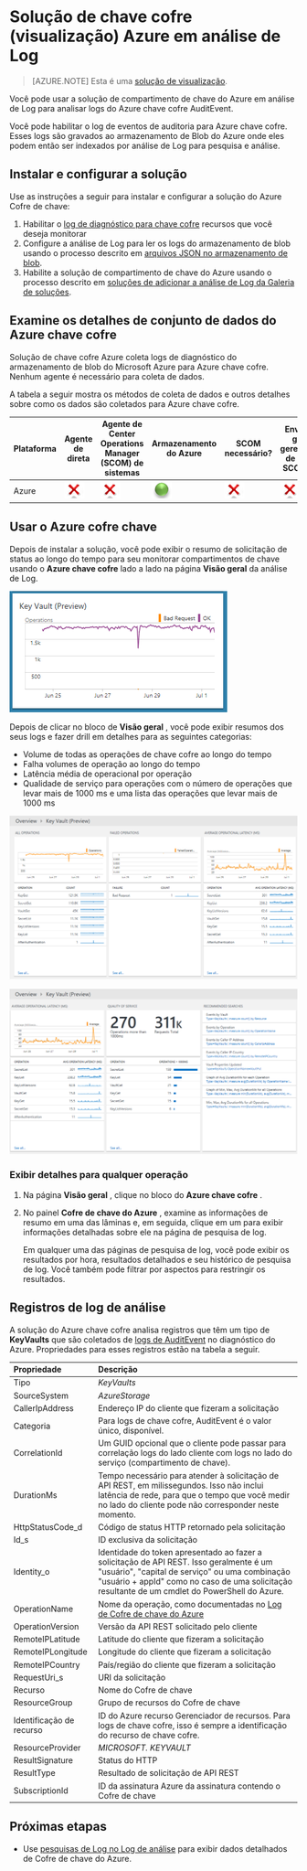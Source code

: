 <properties
    pageTitle="Solução de chave cofre Azure no Log Analytics | Microsoft Azure"
    description="Você pode usar a solução de compartimento de chave do Azure em análise de Log para analisar logs do Azure chave cofre."
    services="log-analytics"
    documentationCenter=""
    authors="richrundmsft"
    manager="jochan"
    editor=""/>

<tags
    ms.service="log-analytics"
    ms.workload="na"
    ms.tgt_pltfrm="na"
    ms.devlang="na"
    ms.topic="article"
    ms.date="07/12/2016"
    ms.author="richrund"/>

# <a name="azure-key-vault-preview-solution-in-log-analytics"></a>Solução de chave cofre (visualização) Azure em análise de Log

>[AZURE.NOTE] Esta é uma [solução de visualização](log-analytics-add-solutions.md#log-analytics-preview-solutions-and-features).

Você pode usar a solução de compartimento de chave do Azure em análise de Log para analisar logs do Azure chave cofre AuditEvent.

Você pode habilitar o log de eventos de auditoria para Azure chave cofre. Esses logs são gravados ao armazenamento de Blob do Azure onde eles podem então ser indexados por análise de Log para pesquisa e análise.

## <a name="install-and-configure-the-solution"></a>Instalar e configurar a solução

Use as instruções a seguir para instalar e configurar a solução do Azure Cofre de chave:

1.  Habilitar o [log de diagnóstico para chave cofre](../key-vault/key-vault-logging.md) recursos que você deseja monitorar
2.  Configure a análise de Log para ler os logs do armazenamento de blob usando o processo descrito em [arquivos JSON no armazenamento de blob](../log-analytics/log-analytics-azure-storage-json.md).
3.  Habilite a solução de compartimento de chave do Azure usando o processo descrito em [soluções de adicionar a análise de Log da Galeria de soluções](log-analytics-add-solutions.md).  

## <a name="review-azure-key-vault-data-collection-details"></a>Examine os detalhes de conjunto de dados do Azure chave cofre

Solução de chave cofre Azure coleta logs de diagnóstico do armazenamento de blob do Microsoft Azure para Azure chave cofre.
Nenhum agente é necessário para coleta de dados.

A tabela a seguir mostra os métodos de coleta de dados e outros detalhes sobre como os dados são coletados para Azure chave cofre.

| Plataforma | Agente de direta | Agente de Center Operations Manager (SCOM) de sistemas | Armazenamento do Azure | SCOM necessário? | Enviados via grupo de gerenciamento de dados do SCOM agente | Frequência de conjunto |
|---|---|---|---|---|---|---|
|Azure|![Não](./media/log-analytics-azure-keyvault/oms-bullet-red.png)|![Não](./media/log-analytics-azure-keyvault/oms-bullet-red.png)|![Sim](./media/log-analytics-azure-keyvault/oms-bullet-green.png)|            ![Não](./media/log-analytics-azure-keyvault/oms-bullet-red.png)|![Não](./media/log-analytics-azure-keyvault/oms-bullet-red.png)| 10 minutos|

## <a name="use-azure-key-vault"></a>Usar o Azure cofre chave

Depois de instalar a solução, você pode exibir o resumo de solicitação de status ao longo do tempo para seu monitorar compartimentos de chave usando o **Azure chave cofre** lado a lado na página **Visão geral** da análise de Log.

![imagem do bloco de Cofre de chave do Azure](./media/log-analytics-azure-keyvault/log-analytics-keyvault-tile.png)

Depois de clicar no bloco de **Visão geral** , você pode exibir resumos dos seus logs e fazer drill em detalhes para as seguintes categorias:

- Volume de todas as operações de chave cofre ao longo do tempo
- Falha volumes de operação ao longo do tempo
- Latência média de operacional por operação
- Qualidade de serviço para operações com o número de operações que levar mais de 1000 ms e uma lista das operações que levar mais de 1000 ms

![imagem de painel Cofre de chave do Azure](./media/log-analytics-azure-keyvault/log-analytics-keyvault01.png)

![imagem de painel Cofre de chave do Azure](./media/log-analytics-azure-keyvault/log-analytics-keyvault02.png)

### <a name="to-view-details-for-any-operation"></a>Exibir detalhes para qualquer operação

1. Na página **Visão geral** , clique no bloco do **Azure chave cofre** .
2. No painel **Cofre de chave do Azure** , examine as informações de resumo em uma das lâminas e, em seguida, clique em um para exibir informações detalhadas sobre ele na página de pesquisa de log.

    Em qualquer uma das páginas de pesquisa de log, você pode exibir os resultados por hora, resultados detalhados e seu histórico de pesquisa de log. Você também pode filtrar por aspectos para restringir os resultados.

## <a name="log-analytics-records"></a>Registros de log de análise

A solução do Azure chave cofre analisa registros que têm um tipo de **KeyVaults** que são coletados de [logs de AuditEvent](../key-vault/key-vault-logging.md) no diagnóstico do Azure.  Propriedades para esses registros estão na tabela a seguir.  

| Propriedade | Descrição |
|:--|:--|
| Tipo | *KeyVaults* |
| SourceSystem | *AzureStorage* |
| CallerIpAddress | Endereço IP do cliente que fizeram a solicitação |
| Categoria      | Para logs de chave cofre, AuditEvent é o valor único, disponível.|
| CorrelationId | Um GUID opcional que o cliente pode passar para correlação logs do lado cliente com logs no lado do serviço (compartimento de chave). |
| DurationMs | Tempo necessário para atender à solicitação de API REST, em milissegundos. Isso não inclui latência de rede, para que o tempo que você medir no lado do cliente pode não corresponder neste momento. |
| HttpStatusCode_d | Código de status HTTP retornado pela solicitação |
| Id_s       | ID exclusiva da solicitação |
| Identity_o | Identidade do token apresentado ao fazer a solicitação de API REST. Isso geralmente é um "usuário", "capital de serviço" ou uma combinação "usuário + appId" como no caso de uma solicitação resultante de um cmdlet do PowerShell do Azure. |
| OperationName      | Nome da operação, como documentadas no [Log de Cofre de chave do Azure](../key-vault/key-vault-logging.md)|
| OperationVersion      | Versão da API REST solicitado pelo cliente|
| RemoteIPLatitude | Latitude do cliente que fizeram a solicitação |
| RemoteIPLongitude | Longitude do cliente que fizeram a solicitação |
| RemoteIPCountry | País/região do cliente que fizeram a solicitação  |
| RequestUri_s | URI da solicitação |
| Recurso   | Nome do Cofre de chave |
| ResourceGroup | Grupo de recursos do Cofre de chave |
| Identificação de recurso | ID do Azure recurso Gerenciador de recursos. Para logs de chave cofre, isso é sempre a identificação do recurso de chave cofre. |
| ResourceProvider | *MICROSOFT. KEYVAULT* |
| ResultSignature  | Status do HTTP|
| ResultType      | Resultado de solicitação de API REST|
| SubscriptionId | ID da assinatura Azure da assinatura contendo o Cofre de chave |


## <a name="next-steps"></a>Próximas etapas

- Use [pesquisas de Log no Log de análise](log-analytics-log-searches.md) para exibir dados detalhados de Cofre de chave do Azure.
